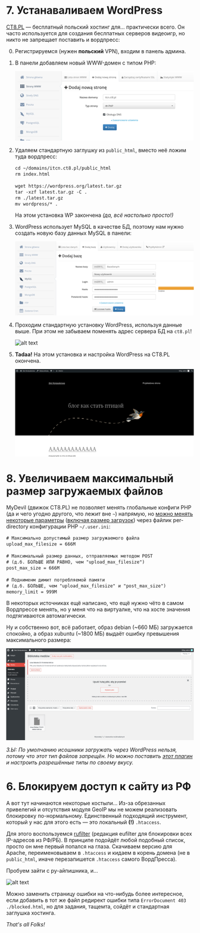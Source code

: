 # 7. Устанаваливаем WordPress

[CT8.PL](https://www.ct8.pl/) — бесплатный польский хостинг для... практически всего. Он часто используется для создания беслпатных серверов видеоигр, но никто не запрещает поставить и вордпресс:

0. Регистрируемся (нужен **польский** VPN), входим в панель админа.

1. В панели добавляем новый WWW-домен с типом PHP:

    ![alt text](<Dodaj nową stronę-1.png>)

2. Удаляем стандартную заглушку из `public_html`, вместо неё ложим туда вордпресс:

    ```
    cd ~/domains/itcn.ct8.pl/public_html
    rm index.html

    wget https://wordpress.org/latest.tar.gz
    tar -xzf latest.tar.gz -C .
    rm ./latest.tar.gz
    mv wordpress/* .
    ```

    На этом установка WP закончена *(да, всё настолько просто!)*

3. WordPress использует MySQL в качестве БД, поэтому нам нужно создать новую базу данных MySQL в панели:

    ![alt text](<Dodaj bazę-1.png>)

4. Проходим стандартную установку WordPress, используя данные выше. При этом не забываем поменять адрес сервера БД на `ct8.pl`!

    ![alt text](<WordPress › Tworzenie pliku konfiguracyjnego-1.png>)

5. **Tadaa!** На этом установка и настройка WordPress на CT8.PL окончена.

    ![alt text](<Sieć Komputerowa-1.png>)



# 8. Увеличиваем максимальный размер загружаемых файлов

MyDevil (движок CT8.PL) не позволяет менять глобальные конфиги PHP (да и чего угодно другого, что лежит вне `~`) напрямую, но [можно менять некоторые параметры](https://wiki.mydevil.net/PHP) ([включая размер загрузок](https://www.php.net/manual/ru/ini.core.php)) через файлик per-directory конфигурации PHP `~/.user.ini`:

```
# Максимально допустимый размер загружаемого файла
upload_max_filesize = 666M

# Максимальный размер данных, отправляемых методом POST
# (д.б. БОЛЬШЕ ИЛИ РАВНО, чем "upload_max_filesize")
post_max_size = 666M

# Поднименм димит потребляемой памяти
# (д.б. БОЛЬШЕ, чем "upload_max_filesize" и "post_max_size")
memory_limit = 999M
```

В некоторых источниках ещё написано, что ещё нужно чёто в самом Вордпрессе менять, но у меня что на виртуалке, что на хосте значения подтягиваются автомагически.

Ну и собственно вот, всё работает, образ debian (~660 МБ) загружается спокойно, а образ xubuntu (~1800 МБ) выдаёт ошибку превышения максимального размера:

![alt text](<Biblioteka mediów ‹ Sieć Komputerowa — WordPress-1.png>)

*З.Ы: По умолчанию исошники загружать через WordPress нельзя, потому что этот тип файлов запрещён. Но можно поставить [этот плагин](https://pl.wordpress.org/plugins/wp-extra-file-types/) и настроить разрешённые типы по своему вкусу.*



# 6. Блокируем доступ к сайту из РФ

А вот тут начинаются некоторые костыли... Из-за обрезанных привелегий и отсутствия модуля GeoIP мы не можем реализовать блокировку по-нормальному. Единственный подходящий инструмент, который у нас для этого есть — это локальный **(!)** `.htaccess`.

Для этого воспользуемся [rufilter](https://ipv4.fetus.jp/krfilter) (редакция eufilter для блокировки всех IP-адресов из РФ/РБ). В принципе подойдёт любой подобный список, просто он мне первый попался на глаза. Скачиваем версию для Apache, переименовываем в `.htaccess` и кидаем в корень домена (не в `public_html`, иначе перезапишется `.htaccess` самого ВордПресса).

Пробуем зайти с ру-айпишника, и...

![alt text](<CT8.pl - Darmowy hosting WWW - 403 Zabroniony dostęp-1.png>)

Можно заменить страницу ошибки на что-нибудь более интересное, если добавить в тот же файл редирект ошибки типа `ErrorDocument 403 ./blocked.html`, но для задания, тащемта, сойдёт и стандартная заглушка хостинга.



*That's all Folks!*
